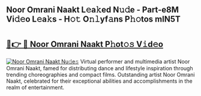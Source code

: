 ## Noor Omrani Naakt L𝚎a𝚔ed N𝚞𝚍e - Part-e8M Vi𝚍𝚎o L𝚎a𝚔s - H𝚘𝚝 O𝚗𝚕yf𝚊ns P𝚑𝚘tos mlN5T

# <h2><a href="http://kf0hza.oniu.top/?m=Noor+Omrani+Naakt">🔗👉 🔴 Noor Omrani Naakt P𝚑ot𝚘𝚜 V𝚒d𝚎o</a></h2>

[![Noor Omrani Naakt Nu𝚍e𝚜](https://i.imgur.com/0qMVB7G.gif)](http://kf0hza.oniu.top/?m=Noor+Omrani+Naakt)
Virtual performer and multimedia artist Noor Omrani Naakt, famed for distributing dance and lifestyle inspiration through trending choreographies and compact films. Outstanding artist Noor Omrani Naakt, celebrated for their exceptional abilities and accomplishments in the realm of entertainment.  
